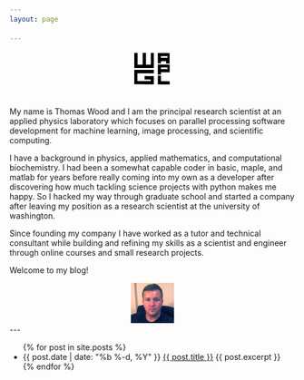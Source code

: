 ```yaml
---
layout: page

---
```

<center> <img src="./img/wgapl_logo.png" width="15%" height="15%">  </center>
</br>


My name is Thomas Wood and I am the principal research scientist at an applied physics laboratory which focuses on parallel processing software development for machine learning, image processing, and scientific computing.

I have a background in physics, applied mathematics, and computational biochemistry. I had been a somewhat capable coder in basic, maple, and matlab for years before really coming into my own as a developer after discovering how much tackling science projects with python makes me happy.  So I hacked my way through graduate school and started a company after leaving my position as a research scientist at the university of washington.

Since founding my company I have worked as a tutor and technical consultant while building and refining my skills as a scientist and engineer through online courses and small research projects.

Welcome to my blog!  
<center>
<img src="./img/me.jpg" width="15%" height="15%">
</center>
---
<div class="home">

  <ul class="posts">
    {% for post in site.posts %}
      <li>
        <span class="post-date">{{ post.date | date: "%b %-d, %Y" }}</span>
        <a class="post-link" href="{{ post.url | prepend: site.baseurl }}">  {{ post.title }}</a>  {{ post.excerpt }}
      </li>
    {% endfor %}
  </ul>

</div>


<!-- ---
layout: page
title: Willkommen in der Laboratorium!
tagline: Research Blog of [WG-APL](https://github.com/wgapl)
---
{% include JB/setup %} -->


<!-- Read [Jekyll Quick Start](http://jekyllbootstrap.com/usage/jekyll-quick-start.html)

Complete usage and documentation available at: [Jekyll Bootstrap](http://jekyllbootstrap.com)

## Update Author Attributes

In `_config.yml` remember to specify your own data:

    title : My Blog =)

    author :
      name : Name Lastname
      email : blah@email.test
      github : username
      twitter : username

The theme should reference these variables whenever needed.

## Sample Posts

This blog contains sample posts which help stage pages and blog data.
When you don't need the samples anymore just delete the `_posts/core-samples` folder.

    $ rm -rf _posts/core-samples

Here's a sample "posts list".

<ul class="posts">
  {% for post in site.posts %}
    <li><span>{{ post.date | date_to_string }}</span> &raquo; <a href="{{ BASE_PATH }}{{ post.url }}">{{ post.title }}</a></li>
  {% endfor %}
</ul>

## To-Do

This theme is still unfinished. If you'd like to be added as a contributor, [please fork](http://github.com/plusjade/jekyll-bootstrap)!
We need to clean up the themes, make theme usage guides with theme-specific markup examples.
 -->
